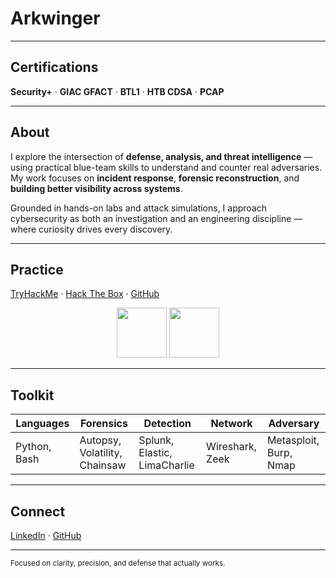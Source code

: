 #  Arkwinger

---

##  Certifications
**Security+** · **GIAC GFACT** · **BTL1** · **HTB CDSA** · **PCAP**

---

##  About
I explore the intersection of **defense, analysis, and threat intelligence** — using practical blue-team skills to understand and counter real adversaries.  
My work focuses on **incident response**, **forensic reconstruction**, and **building better visibility across systems**.  

Grounded in hands-on labs and attack simulations, I approach cybersecurity as both an investigation and an engineering discipline — where curiosity drives every discovery.

---

##  Practice
[TryHackMe](https://tryhackme.com/p/Arkwinger) · [Hack The Box](https://www.hackthebox.com/user/1384949) · [GitHub](https://github.com/Arkwinger)

<div align="center">
  <img src="https://tryhackme-badges.s3.amazonaws.com/Arkwinger.png" height="80" />
  <img src="https://www.hackthebox.com/badge/image/1384949" height="80" />
</div>

---

##  Toolkit
| Languages | Forensics | Detection | Network | Adversary |
|------------|------------|------------|----------|------------|
| Python, Bash | Autopsy, Volatility, Chainsaw | Splunk, Elastic, LimaCharlie | Wireshark, Zeek | Metasploit, Burp, Nmap |

---

##  Connect
[LinkedIn](https://www.linkedin.com/in/dominic-d-acri-32b223a8/) · [GitHub](https://github.com/Arkwinger)

---

<sub>Focused on clarity, precision, and defense that actually works.</sub>
